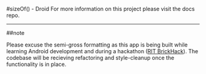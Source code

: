 #sizeOf() - Droid
For more information on this project please visit the docs repo.

---

##note

Please excuse the semi-gross formatting as this app is being built while learning
Android development and during a hackathon ([RIT BrickHack](https://brickhack.io/)).
The codebase will be recieving refactoring and style-cleanup once the functionality is in place.
